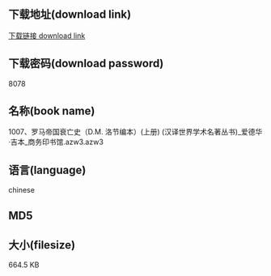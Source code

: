 ## 下载地址(download link)
[下载链接 download link](https://voluble-croquembouche-d321dc.netlify.app/?s=1007%E3%80%81%E7%BD%97%E9%A9%AC%E5%B8%9D%E5%9B%BD%E8%A1%B0%E4%BA%A1%E5%8F%B2%EF%BC%88D.M.+%E6%B4%9B%E8%8A%82%E7%BC%96%E6%9C%AC%EF%BC%89%28%E4%B8%8A%E5%86%8C%29+%28%E6%B1%89%E8%AF%91%E4%B8%96%E7%95%8C%E5%AD%A6%E6%9C%AF%E5%90%8D%E8%91%97%E4%B8%9B%E4%B9%A6%29_%E7%88%B1%E5%BE%B7%E5%8D%8E%C2%B7%E5%90%89%E6%9C%AC_%E5%95%86%E5%8A%A1%E5%8D%B0%E4%B9%A6%E9%A6%86.azw3)

## 下载密码(download password)
8078

## 名称(book name)
1007、罗马帝国衰亡史（D.M. 洛节编本）(上册) (汉译世界学术名著丛书)_爱德华·吉本_商务印书馆.azw3.azw3

## 语言(language)
chinese

## MD5


## 大小(filesize)
664.5 KB
